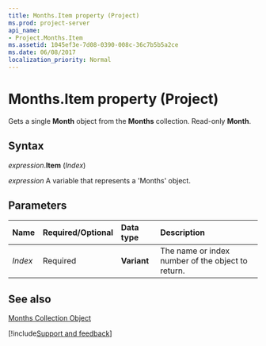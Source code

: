 ```yaml
---
title: Months.Item property (Project)
ms.prod: project-server
api_name:
- Project.Months.Item
ms.assetid: 1045ef3e-7d08-0390-008c-36c7b5b5a2ce
ms.date: 06/08/2017
localization_priority: Normal
---
```



# Months.Item property (Project)

Gets a single  **Month** object from the **Months** collection. Read-only **Month**.


## Syntax

_expression_.**Item** (_Index_)

_expression_ A variable that represents a 'Months' object.


## Parameters



|Name|Required/Optional|Data type|Description|
|:-----|:-----|:-----|:-----|
| _Index_|Required|**Variant**|The name or index number of the object to return.|

## See also


[Months Collection Object](Project.months.md)

[!include[Support and feedback](~/includes/feedback-boilerplate.md)]
